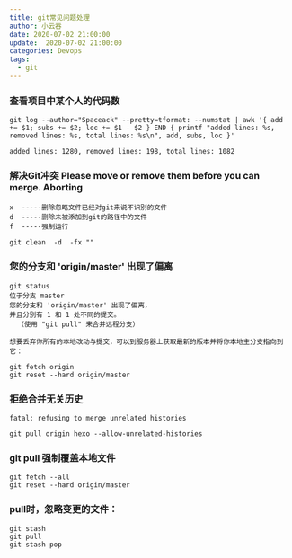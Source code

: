 ```yaml
---
title: git常见问题处理
author: 小云吞
date: 2020-07-02 21:00:00
update:  2020-07-02 21:00:00
categories: Devops
tags: 
  - git
---
```

### 查看项目中某个人的代码数
```
git log --author="Spaceack" --pretty=tformat: --numstat | awk '{ add += $1; subs += $2; loc += $1 - $2 } END { printf "added lines: %s, removed lines: %s, total lines: %s\n", add, subs, loc }' 

added lines: 1280, removed lines: 198, total lines: 1082
```
### 解决Git冲突 Please move or remove them before you can merge. Aborting

```
x  -----删除忽略文件已经对git来说不识别的文件
d  -----删除未被添加到git的路径中的文件
f  -----强制运行

git clean  -d  -fx ""
```

### 您的分支和 'origin/master' 出现了偏离
```
git status
位于分支 master
您的分支和 'origin/master' 出现了偏离，
并且分别有 1 和 1 处不同的提交。
  （使用 "git pull" 来合并远程分支）

想要丢弃你所有的本地改动与提交，可以到服务器上获取最新的版本并将你本地主分支指向到它：

git fetch origin
git reset --hard origin/master
```
### 拒绝合并无关历史
```
fatal: refusing to merge unrelated histories

git pull origin hexo --allow-unrelated-histories
```

### git pull 强制覆盖本地文件
```
git fetch --all
git reset --hard origin/master

``` 
### pull时，忽略变更的文件：
```
git stash
git pull
git stash pop
```